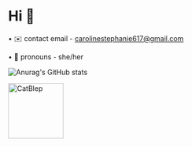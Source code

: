 # Hi  🤠

• ✉️ contact email - carolinestephanie617@gmail.com

• 🫡 pronouns - she/her 

![Anurag's GitHub stats](https://github-readme-stats.vercel.app/api?username=carolin3-11&show_icons=true&theme=dracula) 



<img width="112" height="112" alt="CatBlep" src="https://github.com/user-attachments/assets/f7d34d10-88a5-4945-9252-58cae07a8cb5" />
